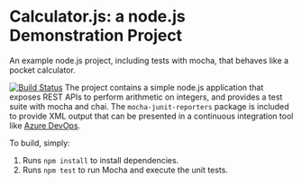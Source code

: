Calculator.js: a node.js Demonstration Project
==============================================
An example node.js project, including tests with mocha, that behaves like
a pocket calculator.

[![Build Status](https://dev.azure.com/woosyourdaddy/Integrating%20External%20Source%20Control%20with%20Azure%20Pipelines/_apis/build/status/woosyourdaddy.calculator?branchName=master)](https://dev.azure.com/woosyourdaddy/Integrating%20External%20Source%20Control%20with%20Azure%20Pipelines/_build/latest?definitionId=39&branchName=master)
The project contains a simple node.js application that exposes REST APIs
to perform arithmetic on integers, and provides a test suite with mocha
and chai.  The `mocha-junit-reporters` package is included to provide XML
output that can be presented in a continuous integration tool like
[Azure DevOps](https://azure.com/devops).

To build, simply:

1. Runs `npm install` to install dependencies.
2. Runs `npm test` to run Mocha and execute the unit tests.

